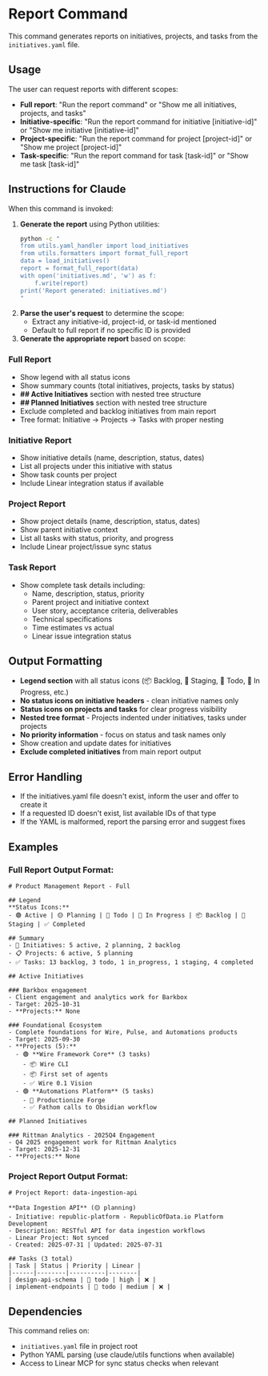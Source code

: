 # Report Command

This command generates reports on initiatives, projects, and tasks from the `initiatives.yaml` file.

## Usage

The user can request reports with different scopes:

- **Full report**: "Run the report command" or "Show me all initiatives, projects, and tasks"
- **Initiative-specific**: "Run the report command for initiative [initiative-id]" or "Show me initiative [initiative-id]"
- **Project-specific**: "Run the report command for project [project-id]" or "Show me project [project-id]"
- **Task-specific**: "Run the report command for task [task-id]" or "Show me task [task-id]"

## Instructions for Claude

When this command is invoked:

1. **Generate the report** using Python utilities:
   ```bash
   python -c "
   from utils.yaml_handler import load_initiatives
   from utils.formatters import format_full_report
   data = load_initiatives()
   report = format_full_report(data)
   with open('initiatives.md', 'w') as f:
       f.write(report)
   print('Report generated: initiatives.md')
   "
   ```
2. **Parse the user's request** to determine the scope:
   - Extract any initiative-id, project-id, or task-id mentioned
   - Default to full report if no specific ID is provided
3. **Generate the appropriate report** based on scope:

### Full Report
- Show legend with all status icons
- Show summary counts (total initiatives, projects, tasks by status)
- **## Active Initiatives** section with nested tree structure
- **## Planned Initiatives** section with nested tree structure
- Exclude completed and backlog initiatives from main report
- Tree format: Initiative → Projects → Tasks with proper nesting

### Initiative Report
- Show initiative details (name, description, status, dates)
- List all projects under this initiative with status
- Show task counts per project
- Include Linear integration status if available

### Project Report
- Show project details (name, description, status, dates)
- Show parent initiative context
- List all tasks with status, priority, and progress
- Include Linear project/issue sync status

### Task Report
- Show complete task details including:
  - Name, description, status, priority
  - Parent project and initiative context
  - User story, acceptance criteria, deliverables
  - Technical specifications
  - Time estimates vs actual
  - Linear issue integration status

## Output Formatting

- **Legend section** with all status icons (📦 Backlog, 🚀 Staging, 📝 Todo, 🔄 In Progress, etc.)
- **No status icons on initiative headers** - clean initiative names only
- **Status icons on projects and tasks** for clear progress visibility
- **Nested tree format** - Projects indented under initiatives, tasks under projects
- **No priority information** - focus on status and task names only
- Show creation and update dates for initiatives
- **Exclude completed initiatives** from main report output

## Error Handling

- If the initiatives.yaml file doesn't exist, inform the user and offer to create it
- If a requested ID doesn't exist, list available IDs of that type
- If the YAML is malformed, report the parsing error and suggest fixes

## Examples

### Full Report Output Format:
```
# Product Management Report - Full

## Legend
**Status Icons:**
- 🟢 Active | 🟡 Planning | 📝 Todo | 🔄 In Progress | 📦 Backlog | 🚀 Staging | ✅ Completed

## Summary
- 🏢 Initiatives: 5 active, 2 planning, 2 backlog
- 📋 Projects: 6 active, 5 planning
- ✅ Tasks: 13 backlog, 3 todo, 1 in_progress, 1 staging, 4 completed

## Active Initiatives

### Barkbox engagement
- Client engagement and analytics work for Barkbox
- Target: 2025-10-31
- **Projects:** None

### Foundational Ecosystem  
- Complete foundations for Wire, Pulse, and Automations products
- Target: 2025-09-30
- **Projects (5):**
  - 🟢 **Wire Framework Core** (3 tasks)
    - 📦 Wire CLI
    - 📦 First set of agents
    - ✅ Wire 0.1 Vision
  - 🟢 **Automations Platform** (5 tasks)
    - 🔄 Productionize Forge
    - ✅ Fathom calls to Obsidian workflow

## Planned Initiatives

### Rittman Analytics - 2025Q4 Engagement
- Q4 2025 engagement work for Rittman Analytics  
- Target: 2025-12-31
- **Projects:** None
```

### Project Report Output Format:
```
# Project Report: data-ingestion-api

**Data Ingestion API** (🟡 planning)
- Initiative: republic-platform - RepublicOfData.io Platform Development  
- Description: RESTful API for data ingestion workflows
- Linear Project: Not synced
- Created: 2025-07-31 | Updated: 2025-07-31

## Tasks (3 total)
| Task | Status | Priority | Linear |
|------|--------|----------|--------|
| design-api-schema | 📝 todo | high | ❌ |
| implement-endpoints | 📝 todo | medium | ❌ |
```

## Dependencies

This command relies on:
- `initiatives.yaml` file in project root
- Python YAML parsing (use claude/utils functions when available)
- Access to Linear MCP for sync status checks when relevant